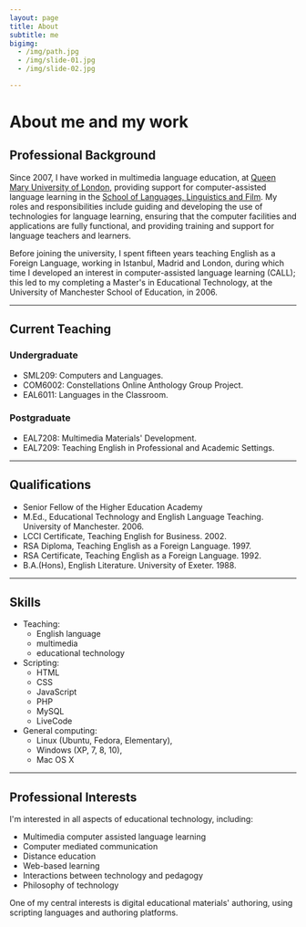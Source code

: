 ```yaml
---
layout: page
title: About
subtitle: me
bigimg: 
  - /img/path.jpg
  - /img/slide-01.jpg
  - /img/slide-02.jpg

---
```

# About me and my work
## Professional Background

Since 2007, I have worked in multimedia language education, at <a href="https://www.qmul.ac.uk">Queen Mary University of London</a>, providing support for computer-assisted language learning in the <a href="https://www.qmul.ac.uk/sllf">School of Languages, Linguistics and Film</a>. My roles and responsibilities include guiding and developing the use of technologies for language learning, ensuring that the computer facilities and applications are fully functional, and providing training and support for language teachers and learners.

Before joining the university, I spent fifteen years teaching English as a Foreign Language, working in Istanbul, Madrid and London, during which time I developed an interest in computer-assisted language learning (CALL); this led to my completing a Master's in Educational Technology, at the University of Manchester School of Education, in 2006.
<hr>

## Current Teaching
### Undergraduate

   - SML209: Computers and Languages.
   - COM6002: Constellations Online Anthology Group Project.
   - EAL6011: Languages in the Classroom.

### Postgraduate

   - EAL7208: Multimedia Materials' Development.
   - EAL7209: Teaching English in Professional and Academic Settings.

<hr>

## Qualifications

- Senior Fellow of the Higher Education Academy
- M.Ed., Educational Technology and English Language Teaching. University of Manchester. 2006.
- LCCI Certificate, Teaching English for Business. 2002.
- RSA Diploma, Teaching English as a Foreign Language. 1997.
- RSA Certificate, Teaching English as a Foreign Language. 1992.
- B.A.(Hons), English Literature. University of Exeter. 1988.

<hr> 

## Skills

- Teaching: 
   - English language 
   - multimedia
   - educational technology
- Scripting: 
   - HTML 
   - CSS
   - JavaScript
   - PHP
   - MySQL
   - LiveCode
- General computing: 
   - Linux (Ubuntu, Fedora, Elementary), 
   - Windows (XP, 7, 8, 10), 
   - Mac OS X

<hr>

## Professional Interests

I'm interested in all aspects of educational technology, including:

   - Multimedia computer assisted language learning
   - Computer mediated communication
   - Distance education
   - Web-based learning
   - Interactions between technology and pedagogy
   - Philosophy of technology

One of my central interests is digital educational materials' authoring, using scripting languages and authoring platforms.
